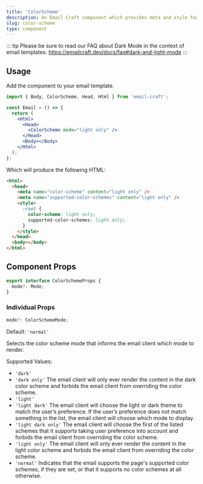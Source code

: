 ```yaml
---
title: 'ColorScheme'
description: An Email Craft component which provides meta and style foundations for color scheme support
slug: color-scheme
type: component
---
```


<!--@include: @/include/header.md-->

::: tip
Please be sure to read our FAQ about Dark Mode in the context of email templates: https://emailcraft.dev/docs/faq#dark-and-light-mode
:::

<!--@include: @/include/install.md-->

## Usage

Add the component to your email template.

```jsx
import { Body, ColorScheme, Head, Html } from 'email-craft';

const Email = () => {
  return (
    <Html>
      <Head>
        <ColorScheme mode="light only" />
      </Head>
      <Body></Body>
    </Html>
  );
};
```

Which will produce the following HTML:

```html
<html>
  <head>
    <meta name="color-scheme" content="light only" />
    <meta name="supported-color-schemes" content="light only" />
    <style>
      :root {
        color-scheme: light only;
        supported-color-schemes: light only;
      }
    </style>
  </head>
  <body></body>
</html>
```

## Component Props

```ts
export interface ColorSchemeProps {
  mode?: Mode;
}
```

### Individual Props

```ts
mode?: ColorSchemeMode;
```

Default: `'normal'`<br/>

Selects the color scheme mode that informs the email client which mode to render.

Supported Values:

- `'dark'`
- `'dark only'` The email client will only ever render the content in the dark color scheme and forbids the email client from overriding the color scheme.
- `'light'`
- `'light dark'` The email client will choose the light or dark theme to match the user’s preference. If the user’s preference does not match something in the list, the email client will choose which mode to display.
- `'light dark only'` The email client will choose the first of the listed schemes that it supports taking user preference into account and forbids the email client from overriding the color scheme.
- `'light only'` The email client will only ever render the content in the light color scheme and forbids the email client from overriding the color scheme.
- `'normal'` Indicates that the email supports the page's supported color schemes, if they are set, or that it supports no color schemes at all otherwise.
